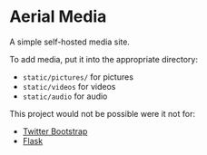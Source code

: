 # Aerial Media

A simple self-hosted media site.

To add media, put it into the appropriate directory:
* `static/pictures/` for pictures
* `static/videos` for videos
* `static/audio` for audio

This project would not be possible were it not for:
 * [Twitter Bootstrap](https://www.getbootstrap.com)
 * [Flask](https://flask.palletsprojects.com/en/1.1.x/)
